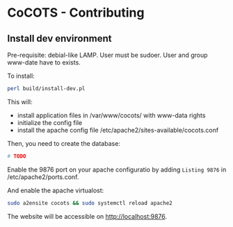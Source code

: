 # CoCOTS - Contributing

## Install dev environment

Pre-requisite: debial-like LAMP. User must be sudoer. User and group www-date have to exists.

To install:

```bash
perl build/install-dev.pl
```

This will:

* install application files in /var/www/cocots/ with www-data rights
* initialize the config file
* install the apache config file /etc/apache2/sites-available/cocots.conf

Then, you need to create the database:

```bash
# TODO
```

Enable the 9876 port on your apache configuratio by adding `Listing 9876` in /etc/apache2/ports.conf.

And enable the apache virtualost:

```bash
sudo a2ensite cocots && sudo systemctl reload apache2
```

The website will be accessible on [http://localhost:9876](http://localhost:9876).
